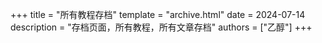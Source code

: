 +++
title = "所有教程存档"
template = "archive.html"
date = 2024-07-14
description = "存档页面，所有教程，所有文章存档"
authors = ["乙醇"]
+++

